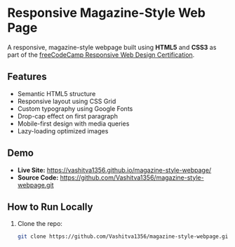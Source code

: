 # Responsive Magazine-Style Web Page

A responsive, magazine-style webpage built using **HTML5** and **CSS3** as part of the [freeCodeCamp Responsive Web Design Certification](https://www.freecodecamp.org/).

## Features
- Semantic HTML5 structure
- Responsive layout using CSS Grid
- Custom typography using Google Fonts
- Drop-cap effect on first paragraph
- Mobile-first design with media queries
- Lazy-loading optimized images

## Demo
- **Live Site:** https://vashitva1356.github.io/magazine-style-webpage/
- **Source Code:** https://github.com/Vashitva1356/magazine-style-webpage.git

## How to Run Locally
1. Clone the repo:
   ```bash
   git clone https://github.com/Vashitva1356/magazine-style-webpage.git
